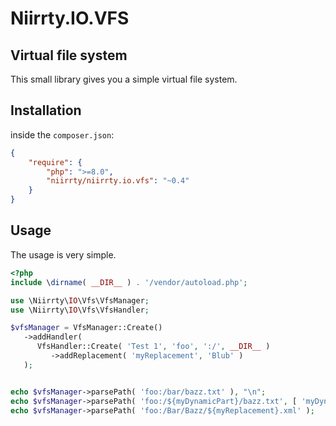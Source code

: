 # Niirrty.IO.VFS

## Virtual file system

This small library gives you a simple virtual file system.


## Installation

inside the `composer.json`:

```json
{
    "require": {
        "php": ">=8.0",
        "niirrty/niirrty.io.vfs": "~0.4"
    }
}
```

## Usage

The usage is very simple.

```php
<?php
include \dirname( __DIR__ ) . '/vendor/autoload.php';

use \Niirrty\IO\Vfs\VfsManager;
use \Niirrty\IO\Vfs\VfsHandler;

$vfsManager = VfsManager::Create()
   ->addHandler(
      VfsHandler::Create( 'Test 1', 'foo', ':/', __DIR__ )
         ->addReplacement( 'myReplacement', 'Blub' )
   );


echo $vfsManager->parsePath( 'foo:/bar/bazz.txt' ), "\n";
echo $vfsManager->parsePath( 'foo:/${myDynamicPart}/bazz.txt', [ 'myDynamicReplacement' => 'abc/def' ] ), "\n";
echo $vfsManager->parsePath( 'foo:/Bar/Bazz/${myReplacement}.xml' );
```
